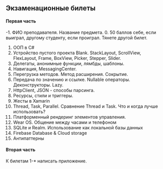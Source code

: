 ## Экзаменационные билеты

#### Первая часть

-1. ФИО преподавателя. Название предмета.
0. 50 баллов себе, если выиграл, другому студенту, если проиграл. Тянете другой билет.
1. ООП в C#
2. Устройство пустого проекта Blank. StackLayout, ScrollView, FlexLayout, Frame, BoxView, Picker, Stepper, Slider.
3. Делегаты, анонимные функции, лямбды, шаблоны.
4. Навигация, MessagingCenter.
5. Перегрузка методов. Метод расширения. Сокрытие.
6. Передача по значению и ссылке. Nullable операторы. Деконструкторы. Lazy.
7. HttpClient, JSON - способы парсинга.
8. Ресурсы, стили и триггеры.
9. Жесты в Xamarin
10. Thread, Task, Parallel. Сравнение Thread и Task. Что и когда лучше использовать?
11. Платформенный рендеринг элементов управления.
12. Wear OS. Общение между часами и телефоном
13. SQLite и Realm. Использование как локальной базы данных
14. Firebase Database & Cloud storage
15. Антипаттерны

#### Вторая часть

К билетам 1-* написать приложение.

